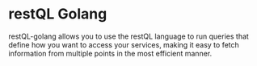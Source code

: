 # restQL Golang

restQL-golang allows you to use the restQL language to run queries that define how you want to access your services, making it easy to fetch information from multiple points in the most efficient manner.
